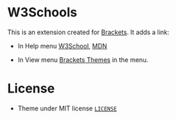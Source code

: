 # W3Schools


This is an extension created for [Brackets](http://www.brackets.io/). It adds a link:

* In Help menu
[W3School](http://www.w3schools.com/), [MDN](https://developer.mozilla.org/) 

* In View menu
[Brackets Themes](http://brackets-themes.github.io/) in the menu.

# License

* Theme under MIT license [`LICENSE`](LICENSE)
